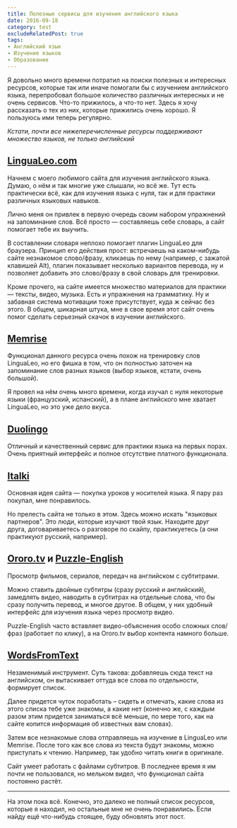 ```yaml
---
title: Полезные сервисы для изучения английского языка
date: 2016-09-18
category: test
excludeRelatedPost: true
tags:
- Английский язык
- Изучение языков
- Образование
---
```


Я довольно много времени потратил на поиски полезных и интересных ресурсов, которые так или иначе
помогали бы с изучением английского языка, перепробовал большое количество различных интересных и не
очень сервисов. Что-то прижилось, а что-то нет. Здесь я хочу рассказать о тех из них, которые
прижились очень хорошо. Я пользуюсь ими теперь регулярно.

<!-- more -->

*Кстати, почти все нижеперечисленные ресурсы поддерживают множество языков, не только английский*

## [LinguaLeo.com](http://lingualeo.com)

Начнем с моего любимого сайта для изучения английского языка. Думаю, о нём и так многие уже слышали,
но всё же. Тут есть практически всё, как для изучения языка с нуля, так и для практики различных
языковых навыков.

Лично меня он привлек в первую очередь своим набором упражнений на запоминание слов. Всё просто —
составляешь себе словарь, а сайт помогает тебе их выучить.

В составлении словаря неплохо помогает плагин LinguaLeo для браузера. Принцип его действия прост:
встречаешь на каком-нибудь сайте незнакомое слово/фразу, кликаешь по нему (например, с зажатой
клавишей Alt), плагин показывает несколько вариантов перевода, ну и позволяет добавить это
слово/фразу в свой словарь для тренировки.

Кроме прочего, на сайте имеется множество материалов для практики — тексты, видео, музыка. Есть и
упражнения на грамматику. Ну и забавная система мотивации тоже присутствует, куда ж сейчас без
этого. В общем, шикарная штука, мне в свое время этот сайт очень помог сделать серьезный скачок в
изучении английского.

## [Memrise](http://memrise.com)

Функционал данного ресурса очень похож на тренировку слов LinguaLeo, но его фишка в том, что он
полностью заточен на запоминание слов разных языков (выбор языков, кстати, очень большой).

Я провел на нём очень много времени, когда изучал с нуля некоторые языки (французский, испанский), а
в плане английского мне хватает LinguaLeo, но это уже дело вкуса.

## [Duolingo](http://duolingo.com)

Отличный и качественный сервис для практики языка на первых порах. Очень приятный интерфейс и полное
отсутствие платного функционала.

## [Italki](http://italki.com)

Основная идея сайта — покупка уроков у носителей языка. Я пару раз покупал, мне понравилось.

Но прелесть сайта не только в этом. Здесь можно искать "языковых партнеров". Это люди, которые
изучают твой язык. Находите друг друга, договариваетесь о разговоре по скайпу,
практикуетесь (а они практикуют русский, например).

## [Ororo.tv](http://ororo.tv) и [Puzzle-English](http://puzzle-english.com)

Просмотр фильмов, сериалов, передач на английском с субтитрами.

Можно ставить двойные субтитры (сразу русский и английский), замедлять видео, наводить в субтитрах
на отдельные слова, что бы сразу получить перевод, и многое другое. В общем, у них удобный интерфейс
для изучения языка через просмотр видео.

Puzzle-English часто вставляет видео-объяснения особо сложных слов/фраз (работает по клику), а на
Ororo.tv выбор контента намного больше.

## [WordsFromText](http://wordsfromtext.com/)

Незаменимый инструмент. Суть такова: добавляешь сюда текст на английском, он вытаскивает оттуда все
слова по отдельности, формирует список.

Далее придется чуток поработать – сидеть и отмечать, какие слова из этого списка тебе уже знакомы, а
какие нет (конечно же, с каждым разом этим придется заниматься всё меньше, по мере того, как на
сайте копится информация об известных вам словах).

Затем все незнакомые слова отправляешь на изучение в LinguaLeo или Memrise. После того как все слова
из текста будут знакомы, можно приступать к чтению. Например, так удобно читать книги в оригинале.

Сайт умеет работать с файлами субтитров. В последнее время я им почти не пользовался, но мельком
видел, что функционал сайта постоянно растёт.

----

На этом пока всё. Конечно, это далеко не полный список ресурсов, которые я находил, но остальные мне
не очень понравились. Если найду ещё что-нибудь стоящее, буду обновлять этот пост.

<Remark></Remark>